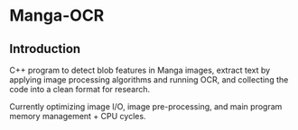 # Manga-OCR

## Introduction
C++ program to detect blob features in Manga images, extract text by applying image processing algorithms and running OCR, and collecting the code into a clean format for research. 

Currently optimizing image I/O, image pre-processing, and main program memory management + CPU cycles.


